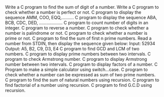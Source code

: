  Write a C program to find the sum of digit of a number.
 Write a C program to check whether a number is perfect or not.
C program to display the sequence AMM, COO, EQQ,……….
C program to display the sequence ABA, BCB, CDC, DED, ……………….
C program to count number of digits in an integer.
C program to reverse a number.
 C program to check whether a number is palindrome or not.
 C program to check whether a number is prime or not.
 C program to find the sum of first n prime numbers.
 Read a number from STDIN, then display the sequence given below:
Input: 52934
Output: A5, B2, C9, D3, E4
 C program to find GCD and LCM of two numbers.
 C program to display prime numbers between two intervals.
 C program to check Armstrong number.
 C program to display Armstrong number between two intervals.
 C program to display factors of a number.
 C Program to make a simple calculator using switch...case.
 C program to check whether a number can be expressed as sum of two prime numbers.
 C program to find the sum of natural numbers using recursion.
 C program to find factorial of a number using recursion.
 C program to find G.C.D using recursion.

